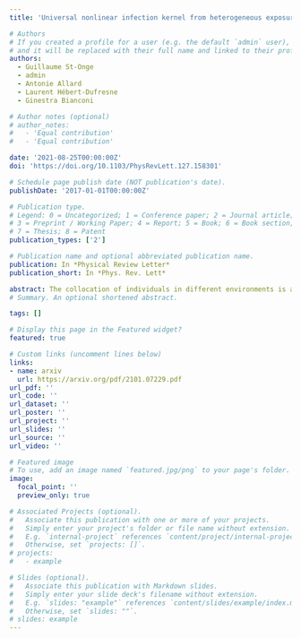 ```yaml
---
title: 'Universal nonlinear infection kernel from heterogeneous exposure on higher-order networks'

# Authors
# If you created a profile for a user (e.g. the default `admin` user), write the username (folder name) here
# and it will be replaced with their full name and linked to their profile.
authors:
  - Guillaume St-Onge 
  - admin
  - Antonie Allard
  - Laurent Hébert-Dufresne
  - Ginestra Bianconi

# Author notes (optional)
# author_notes:
#   - 'Equal contribution'
#   - 'Equal contribution'

date: '2021-08-25T00:00:00Z'
doi: 'https://doi.org/10.1103/PhysRevLett.127.158301'

# Schedule page publish date (NOT publication's date).
publishDate: '2017-01-01T00:00:00Z'

# Publication type.
# Legend: 0 = Uncategorized; 1 = Conference paper; 2 = Journal article;
# 3 = Preprint / Working Paper; 4 = Report; 5 = Book; 6 = Book section;
# 7 = Thesis; 8 = Patent
publication_types: ['2']

# Publication name and optional abbreviated publication name.
publication: In *Physical Review Letter*
publication_short: In *Phys. Rev. Lett*

abstract: The collocation of individuals in different environments is an important prerequisite for exposure to infectious diseases on a social network. Standard epidemic models fail to capture the potential complexity of this scenario by (1) neglecting the higher-order structure of contacts that typically occur through environments like workplaces, restaurants, and households, and (2) assuming a linear relationship between the exposure to infected contacts and the risk of infection. Here, we leverage a hypergraph model to embrace the heterogeneity of environments and the heterogeneity of individual participation in these environments. We find that combining heterogeneous exposure with the concept of minimal infective dose induces a universal nonlinear relationship between infected contacts and infection risk. Under nonlinear infection kernels, conventional epidemic wisdom breaks down with the emergence of discontinuous transitions, superexponential spread, and hysteresis.
# Summary. An optional shortened abstract.

tags: []

# Display this page in the Featured widget?
featured: true

# Custom links (uncomment lines below)
links:
- name: arxiv
  url: https://arxiv.org/pdf/2101.07229.pdf
url_pdf: ''
url_code: ''
url_dataset: ''
url_poster: ''
url_project: ''
url_slides: ''
url_source: ''
url_video: ''

# Featured image
# To use, add an image named `featured.jpg/png` to your page's folder.
image:
  focal_point: ''
  preview_only: true

# Associated Projects (optional).
#   Associate this publication with one or more of your projects.
#   Simply enter your project's folder or file name without extension.
#   E.g. `internal-project` references `content/project/internal-project/index.md`.
#   Otherwise, set `projects: []`.
# projects:
#   - example

# Slides (optional).
#   Associate this publication with Markdown slides.
#   Simply enter your slide deck's filename without extension.
#   E.g. `slides: "example"` references `content/slides/example/index.md`.
#   Otherwise, set `slides: ""`.
# slides: example
---
```

<!-- 
{{% callout note %}}
Click the _Cite_ button above to demo the feature to enable visitors to import publication metadata into their reference management software.
{{% /callout %}}

{{% callout note %}}
Create your slides in Markdown - click the _Slides_ button to check out the example.
{{% /callout %}}

Supplementary notes can be added here, including [code, math, and images](https://wowchemy.com/docs/writing-markdown-latex/). -->

